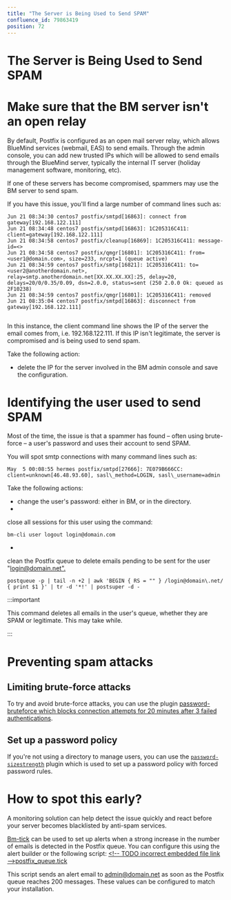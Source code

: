 ```yaml
---
title: "The Server is Being Used to Send SPAM"
confluence_id: 79863419
position: 72
---
```

# The Server is Being Used to Send SPAM


# Make sure that the BM server isn't an open relay

By default, Postfix is configured as an open mail server relay, which allows BlueMind services (webmail, EAS) to send emails. Through the admin console, you can add new trusted IPs which will be allowed to send emails through the BlueMind server, typically the internal IT server (holiday management software, monitoring, etc).

If one of these servers has become compromised, spammers may use the BM server to send spam.

If you have this issue, you'll find a large number of command lines such as:


```
Jun 21 08:34:30 centos7 postfix/smtpd[16863]: connect from gateway[192.168.122.111]
Jun 21 08:34:48 centos7 postfix/smtpd[16863]: 1C205316C411: client=gateway[192.168.122.111]
Jun 21 08:34:58 centos7 postfix/cleanup[16869]: 1C205316C411: message-id=<>
Jun 21 08:34:58 centos7 postfix/qmgr[16801]: 1C205316C411: from=<user1@domain.com>, size=233, nrcpt=1 (queue active)
Jun 21 08:34:59 centos7 postfix/smtp[16821]: 1C205316C411: to=<user2@anotherdomain.net>, relay=smtp.anotherdomain.net[XX.XX.XX.XX]:25, delay=20, delays=20/0/0.35/0.09, dsn=2.0.0, status=sent (250 2.0.0 Ok: queued as 2F10238)
Jun 21 08:34:59 centos7 postfix/qmgr[16801]: 1C205316C411: removed
Jun 21 08:35:04 centos7 postfix/smtpd[16863]: disconnect from gateway[192.168.122.111]


```


In this instance, the client command line shows the IP of the server the email comes from, i.e. 192.168.122.111. If this IP isn't legitimate, the server is compromised and is being used to send spam.

Take the following action:

- delete the IP for the server involved in the BM admin console and save the configuration.


# Identifying the user used to send SPAM

Most of the time, the issue is that a spammer has found – often using brute-force – a user's password and uses their account to send SPAM.

You will spot smtp connections with many command lines such as:


```
May  5 00:08:55 hermes postfix/smtpd[27666]: 7E079B666CC: client=unknown[46.48.93.60], sasl\_method=LOGIN, sasl\_username=admin
```


Take the following actions:

- change the user's password: either in BM, or in the directory.
- 
close all sessions for this user using the command:


```
bm-cli user logout login@domain.com
```


- 
clean the Postfix queue to delete emails pending to be sent for the user "[login@domain.net".](mailto:login@domain.net)


```
postqueue -p | tail -n +2 | awk 'BEGIN { RS = "" } /login@domain\.net/ { print $1 }' | tr -d '*!' | postsuper -d -
```

:::important

This command deletes all emails in the user's queue, whether they are SPAM or legitimate. This may take while.

:::


# Preventing spam attacks

## Limiting brute-force attacks

To try and avoid brute-force attacks, you can use the plugin [password-bruteforce which blocks connection attempts for 20 minutes after 3 failed authentications](https://marketplace.bluemind.net/addons/72/).

## Set up a password policy

If you're not using a directory to manage users, you can use the [`password-sizestrength`](https://forge.bluemind.net/confluence/display/BM40/Administration+des+utilisateurs#Administrationdesutilisateurs-S%C3%A9curit%C3%A9dumotdepasse) plugin which is used to set up a password policy with forced password rules.

# How to spot this early?

A monitoring solution can help detect the issue quickly and react before your server becomes blacklisted by anti-spam services.

[Bm-tick](#) can be used to set up alerts when a strong increase in the number of emails is detected in the Postfix queue. You can configure this using the alert builder or the following script:
[&lt;!-- TODO incorrect embedded file link -->postfix_queue.tick](/confluence/download/attachments/79863419/postfix_queue.tick?version=1&modificationDate=1644233542855&api=v2)

This script sends an alert email to [admin@domain.net](mailto:admin@domain.net) as soon as the Postfix queue reaches 200 messages. These values can be configured to match your installation.

